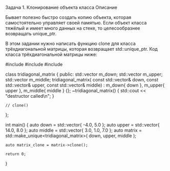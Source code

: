 Задача 1. Клонирование объекта класса
Описание

Бывает полезно быстро создать копию объекта, которая самостоятельно управляет своей памятью. Если объект класса тяжёлый и имеет много данных на стеке, то целесообразнее возвращать unique_ptr.

В этом задании нужно написать функцию clone для класса трёхдиагональной матрицы, которая возвращает std::unique_ptr. Код класса трёхдиагональной матрицы ниже:

#include <iostream>
#include <vector>
#include <memory>

class tridiagonal_matrix
{
public:
    std::vector<double> m_down;
    std::vector<double> m_upper;
    std::vector<double> m_middle;
    tridiagonal_matrix(
        const std::vector<double>& down,
        const std::vector<double>& upper,
        const std::vector<double>& middle) :
        m_down{ down }, m_upper{ upper }, m_middle{ middle }
    {};
    ~tridiagonal_matrix() { std::cout << "destructor called\n"; }

    // clone()
};

int main()
{
    auto down = std::vector<double>{ -4.0, 5.0 };
    auto upper = std::vector<double>{ 14.0, 8.0 };
    auto middle = std::vector<double>{ 3.0, 1.0, 7.0 };
    auto matrix = std::make_unique<tridiagonal_matrix>(
        down,
        upper,
        middle
    );

    auto matrix_clone = matrix->clone();

    return 0;
}

